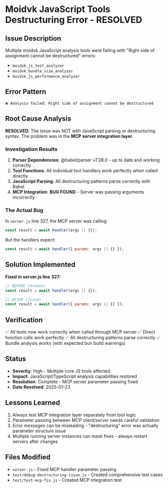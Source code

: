 # Moidvk JavaScript Tools Destructuring Error - RESOLVED

## Issue Description
Multiple moidvk JavaScript analysis tools were failing with "Right side of assignment cannot be destructured" errors:

- `moidvk_js_test_analyzer`
- `moidvk_bundle_size_analyzer` 
- `moidvk_js_performance_analyzer`

## Error Pattern
```
❌ Analysis failed: Right side of assignment cannot be destructured
```

## Root Cause Analysis
**RESOLVED**: The issue was NOT with JavaScript parsing or destructuring syntax. The problem was in the **MCP server integration layer**.

### Investigation Results
1. **Parser Dependencies**: @babel/parser v7.28.0 - up to date and working correctly
2. **Tool Functions**: All individual tool handlers work perfectly when called directly
3. **JavaScript Parsing**: All destructuring patterns parse correctly with Babel
4. **MCP Integration**: **BUG FOUND** - Server was passing arguments incorrectly

### The Actual Bug
In `server.js` line 327, the MCP server was calling:
```javascript
const result = await handler(args || {});
```

But the handlers expect:
```javascript
const result = await handler({ params: args || {} });
```

## Solution Implemented
**Fixed in server.js line 327:**
```javascript
// BEFORE (broken)
const result = await handler(args || {});

// AFTER (fixed)
const result = await handler({ params: args || {} });
```

## Verification
✅ All tools now work correctly when called through MCP server
✅ Direct function calls work perfectly
✅ All destructuring patterns parse correctly
✅ Bundle analysis works (with expected bun build warnings)

## Status
- **Severity**: High - Multiple core JS tools affected
- **Impact**: JavaScript/TypeScript analysis capabilities restored
- **Resolution**: Complete - MCP server parameter passing fixed
- **Date Resolved**: 2025-01-23

## Lessons Learned
1. Always test MCP integration layer separately from tool logic
2. Parameter passing between MCP client/server needs careful validation
3. Error messages can be misleading - "destructuring" error was actually parameter structure issue
4. Multiple running server instances can mask fixes - always restart servers after changes

## Files Modified
- `server.js` - Fixed MCP handler parameter passing
- `test/debug-destructuring-issue.js` - Created comprehensive test cases
- `test/test-mcp-fix.js` - Created MCP integration test